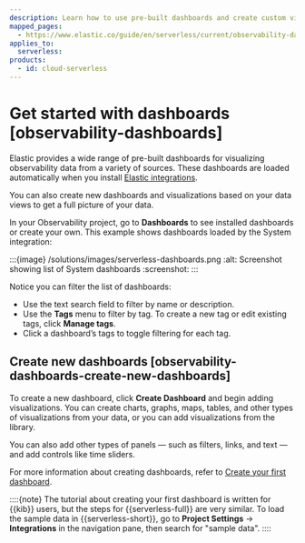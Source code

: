 ```yaml
---
description: Learn how to use pre-built dashboards and create custom visualizations to analyze your observability data in Elastic.
mapped_pages:
  - https://www.elastic.co/guide/en/serverless/current/observability-dashboards.html
applies_to:
  serverless:
products:
  - id: cloud-serverless
---
```


# Get started with dashboards [observability-dashboards]

Elastic provides a wide range of pre-built dashboards for visualizing observability data from a variety of sources. These dashboards are loaded automatically when you install [Elastic integrations](https://docs.elastic.co/integrations).

You can also create new dashboards and visualizations based on your data views to get a full picture of your data.

In your Observability project, go to **Dashboards** to see installed dashboards or create your own. This example shows dashboards loaded by the System integration:

:::{image} /solutions/images/serverless-dashboards.png
:alt: Screenshot showing list of System dashboards
:screenshot:
:::

Notice you can filter the list of dashboards:

* Use the text search field to filter by name or description.
* Use the **Tags** menu to filter by tag. To create a new tag or edit existing tags, click **Manage tags**.
* Click a dashboard’s tags to toggle filtering for each tag.


## Create new dashboards [observability-dashboards-create-new-dashboards]

To create a new dashboard, click **Create Dashboard** and begin adding visualizations. You can create charts, graphs, maps, tables, and other types of visualizations from your data, or you can add visualizations from the library.

You can also add other types of panels — such as filters, links, and text — and add controls like time sliders.

For more information about creating dashboards, refer to [Create your first dashboard](/explore-analyze/dashboards/create-dashboard-of-panels-with-web-server-data.md).

::::{note}
The tutorial about creating your first dashboard is written for {{kib}} users, but the steps for {{serverless-full}} are very similar. To load the sample data in {{serverless-short}}, go to **Project Settings** → **Integrations** in the navigation pane, then search for "sample data".
::::
